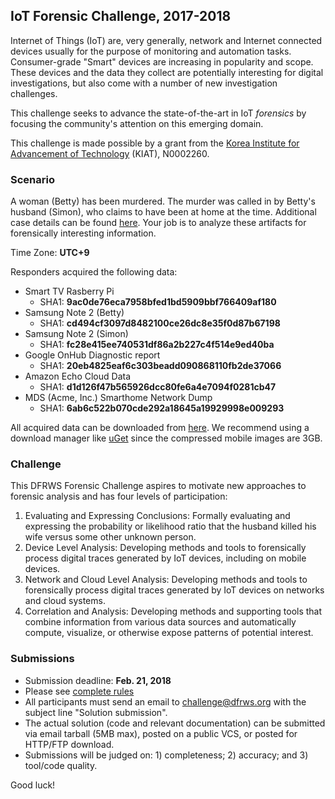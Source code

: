 ## IoT Forensic Challenge, 2017-2018
Internet of Things (IoT) are, very generally, network and Internet connected devices usually for the purpose of monitoring and automation tasks. Consumer-grade "Smart" devices are increasing in popularity and scope. These devices and the data they collect are potentially interesting for digital investigations, but also come with a number of new investigation challenges.

This challenge seeks to advance the state-of-the-art in IoT *forensics* by focusing the community's attention on this emerging domain.

This challenge is made possible by a grant from the [Korea Institute for Advancement of Technology](http://www.kiat.or.kr) (KIAT), N0002260.

### Scenario
A woman (Betty) has been murdered. The murder was called in by Betty's husband (Simon), who claims to have been at home at the time. Additional case details can be found [here](https://nas.dfir.science/owncloud/s/DjrbKKbWb9PT4pU). Your job is to analyze these artifacts for forensically interesting information.

Time Zone: **UTC+9**

Responders acquired the following data:
* Smart TV Rasberry Pi
  * SHA1: **9ac0de76eca7958bfed1bd5909bbf766409af180**
* Samsung Note 2 (Betty)
  * SHA1: **cd494cf3097d8482100ce26dc8e35f0d87b67198**
* Samsung Note 2 (Simon)
  * SHA1: **fc28e415ee740531df86a2b227c4f514e9ed40ba**
* Google OnHub Diagnostic report
  * SHA1: **20eb4825eaf6c303beadd090868110fb2de37066**
* Amazon Echo Cloud Data
  * SHA1: **d1d126f47b565926dcc80fe6a4e7094f0281cb47**
* MDS (Acme, Inc.) Smarthome Network Dump
  * SHA1: **6ab6c522b070cde292a18645a19929998e009293**

All acquired data can be downloaded from [here](https://nas.dfir.science/owncloud/s/DjrbKKbWb9PT4pU). We recommend using a download manager like [uGet](http://ugetdm.com/) since the compressed mobile images are 3GB.

### Challenge
This DFRWS Forensic Challenge aspires to motivate new approaches to forensic analysis and has four levels of participation:

1. Evaluating and Expressing Conclusions: Formally evaluating and expressing the probability or likelihood ratio that the husband killed his wife versus some other unknown person.
2. Device Level Analysis: Developing methods and tools to forensically process digital traces generated by IoT devices, including on mobile devices.
3. Network and Cloud Level Analysis: Developing methods and tools to forensically process digital traces generated by IoT devices on networks and cloud systems.
4. Correlation and Analysis: Developing methods and supporting tools that combine information from various data sources and automatically compute, visualize, or otherwise expose patterns of potential interest.

### Submissions
* Submission deadline: **Feb. 21, 2018**
* Please see [complete rules](http://dfrws.org/dfrws-forensic-challenge)
* All participants must send an email to challenge@dfrws.org with the subject line "Solution submission".
* The actual solution (code and relevant documentation) can be submitted via email tarball (5MB max), posted on a public VCS, or posted for HTTP/FTP download.
* Submissions will be judged on: 1) completeness; 2) accuracy; and 3) tool/code quality.

Good luck!
